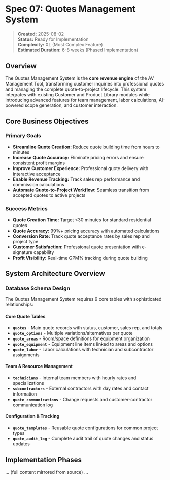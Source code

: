 # Spec 07: Quotes Management System

> **Created:** 2025-08-02  
> **Status:** Ready for Implementation  
> **Complexity:** XL (Most Complex Feature)  
> **Estimated Duration:** 6-8 weeks (Phased Implementation)

## Overview

The Quotes Management System is the **core revenue engine** of the AV Management Tool, transforming customer inquiries into professional quotes and managing the complete quote-to-project lifecycle. This system integrates with existing Customer and Product Library modules while introducing advanced features for team management, labor calculations, AI-powered scope generation, and customer interaction.

## Core Business Objectives

### Primary Goals
- **Streamline Quote Creation:** Reduce quote building time from hours to minutes
- **Increase Quote Accuracy:** Eliminate pricing errors and ensure consistent profit margins
- **Improve Customer Experience:** Professional quote delivery with interactive acceptance
- **Enable Revenue Tracking:** Track sales rep performance and commission calculations
- **Automate Quote-to-Project Workflow:** Seamless transition from accepted quotes to active projects

### Success Metrics
- **Quote Creation Time:** Target <30 minutes for standard residential quotes
- **Quote Accuracy:** 99%+ pricing accuracy with automated calculations
- **Conversion Rate:** Track quote acceptance rates by sales rep and project type
- **Customer Satisfaction:** Professional quote presentation with e-signature capability
- **Profit Visibility:** Real-time GPM% tracking during quote building

## System Architecture Overview

### Database Schema Design

The Quotes Management System requires 9 core tables with sophisticated relationships:

#### Core Quote Tables
- **`quotes`** - Main quote records with status, customer, sales rep, and totals
- **`quote_options`** - Multiple variations/alternatives per quote
- **`quote_areas`** - Room/space definitions for equipment organization
- **`quote_equipment`** - Equipment line items linked to areas and options
- **`quote_labor`** - Labor calculations with technician and subcontractor assignments

#### Team & Resource Management
- **`technicians`** - Internal team members with hourly rates and specializations
- **`subcontractors`** - External contractors with day rates and contact information
- **`quote_communications`** - Change requests and customer-contractor communication log

#### Configuration & Tracking
- **`quote_templates`** - Reusable quote configurations for common project types
- **`quote_audit_log`** - Complete audit trail of quote changes and status updates

## Implementation Phases

... (full content mirrored from source) ...
